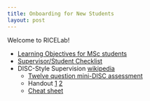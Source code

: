 ```yaml
---
title: Onboarding for New Students
layout: post
---
```


Welcome to RICELab! 

* [Learning Objectives for MSc students](/blog/2015-11-13/msc-learning-objectives)
* [Supervisor/Student Checklist](http://grad.ucalgary.ca/sites/grad.ucalgary.ca/files/su_student-supervisor-mou-checklist.pdf)
* DISC-Style Supervision [wikipedia](http://en.wikipedia.org/wiki/DISC_assessment)
    - [Twelve question mini-DISC assessment](http://discpersonalitytesting.com/free-disc-test/)
    - Handout [1](/assets/files/DISC-1.png) [2](/assets/files/DISC-2.png)
    - [Cheat sheet](/assets/files/DISC-CheatSheet.pdf)